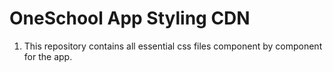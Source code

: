 # OneSchool App Styling CDN

1. This repository contains all essential css files component by component for the app.